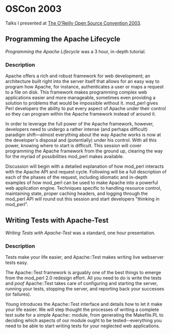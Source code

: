 # OSCon 2003

Talks I presented at [The O'Reilly Open Source Convention 2003](http://conferences.oreillynet.com/os2003/).

## Programming the Apache Lifecycle

*Programming the Apache Lifecycle* was a 3 hour, in-depth tutorial.

### Description

Apache offers a rich and robust framework for web development; an architecture built right into the server itself that allows for an easy way to program how Apache, for instance, authenticates a user or maps a request to a file on disk. This framework makes programming complex web applications easier and more manageable, sometimes even providing a solution to problems that would be impossible without it. mod_perl gives Perl developers the ability to put every aspect of Apache under their control so they can program within the Apache framework instead of around it.

In order to leverage the full power of the Apache framework, however, developers need to undergo a rather intense (and perhaps difficult) paradigm shift—almost everything about the way Apache works is now at the developer's disposal and (potentially) under his control. With all this power, knowing where to start is difficult. This session will cover programming the Apache framework from the ground up, clearing the way for the myriad of possibilities mod_perl makes available.

Discussion will begin with a detailed explanation of how mod_perl interacts with the Apache API and request cycle. Following will be a full description of each of the phases of the request, including idiomatic and in-depth examples of how mod_perl can be used to make Apache into a powerful web application engine. Techniques specific to handling resource control, maintaining state, proper caching headers, and logging through the mod_perl API will round out this session and start developers "thinking in mod_perl”.

## Writing Tests with Apache-Test

*Writing Tests with Apache-Test* was a standard, one hour presentation.

### Description

Tests make your life easier, and Apache::Test makes writing live webserver tests easy.

The Apache::Test framework is arguably one of the best things to emerge from the mod_perl 2.0 redesign effort. All you need to do is write the tests and *poof* Apache::Test takes care of configuring and starting the server, running your tests, stopping the server, and reporting back your successes (or failures).

Young introduces the Apache::Test interface and details how to let it make your life easier. We will step thought the processes of writing a complete test suite for a simple Apache:: module, from generating the Makefile.PL to deciding which aspects of our module ought to be tested--everything you need to be able to start writing tests for your neglected web applications.



